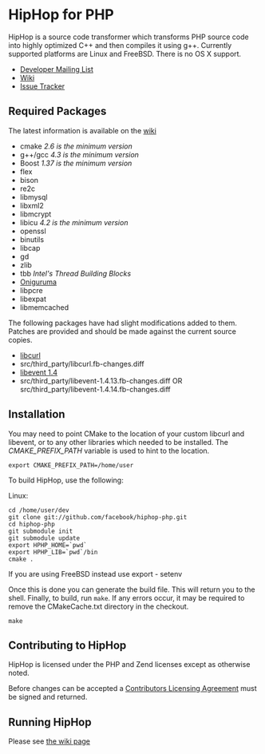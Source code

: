 # HipHop for PHP

HipHop is a source code transformer which transforms PHP source code into highly optimized C++ and then compiles it using g++. Currently supported platforms are Linux and FreeBSD. There is no OS X support.

* [Developer Mailing List](http://groups.google.com/group/hiphop-php-dev)
* [Wiki](http://wiki.github.com/facebook/hiphop-php)
* [Issue Tracker](http://github.com/facebook/hiphop-php/issues)

## Required Packages

The latest information is available on the [wiki](http://wiki.github.com/facebook/hiphop-php/building-and-installing)

* cmake *2.6 is the minimum version*
* g++/gcc *4.3 is the minimum version*
* Boost *1.37 is the minimum version*
* flex
* bison
* re2c
* libmysql
* libxml2
* libmcrypt
* libicu *4.2 is the minimum version*
* openssl
* binutils
* libcap
* gd
* zlib
* tbb *Intel's Thread Building Blocks*
* [Oniguruma](http://www.geocities.jp/kosako3/oniguruma/)
* libpcre
* libexpat
* libmemcached

The following packages have had slight modifications added to them. Patches are provided and should be made against the current source copies.

* [libcurl](http://curl.haxx.se/download.html)
* src/third_party/libcurl.fb-changes.diff
* [libevent 1.4](http://www.monkey.org/~provos/libevent/)
* src/third_party/libevent-1.4.13.fb-changes.diff	OR src/third_party/libevent-1.4.14.fb-changes.diff

## Installation

You may need to point CMake to the location of your custom libcurl and libevent, or to any other libraries which needed to be installed. The *CMAKE_PREFIX_PATH* variable is used to hint to the location.

    export CMAKE_PREFIX_PATH=/home/user

To build HipHop, use the following:

Linux:

    cd /home/user/dev
    git clone git://github.com/facebook/hiphop-php.git
    cd hiphop-php
    git submodule init
    git submodule update
    export HPHP_HOME=`pwd`
    export HPHP_LIB=`pwd`/bin
    cmake .

If you are using FreeBSD instead use export - setenv

Once this is done you can generate the build file. This will return you to the shell. Finally, to build, run `make`. If any errors occur, it may be required to remove the CMakeCache.txt directory in the checkout.

    make

## Contributing to HipHop
HipHop is licensed under the PHP and Zend licenses except as otherwise noted.

Before changes can be accepted a [Contributors Licensing Agreement](http://developers.facebook.com/opensource/cla) must be signed and returned.

## Running HipHop

Please see [the wiki page](http://wiki.github.com/facebook/hiphop-php/running-hiphop)

